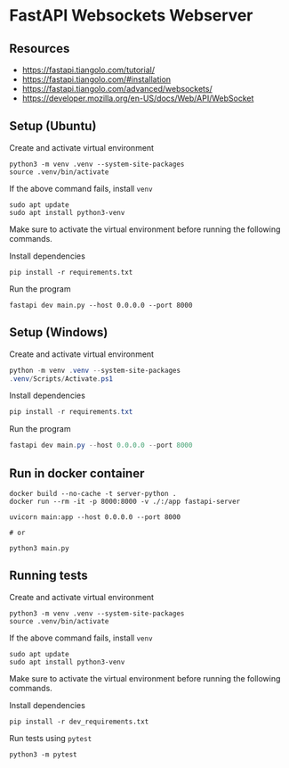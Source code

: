 # FastAPI Websockets Webserver
## Resources
- https://fastapi.tiangolo.com/tutorial/
- https://fastapi.tiangolo.com/#installation
- https://fastapi.tiangolo.com/advanced/websockets/
- https://developer.mozilla.org/en-US/docs/Web/API/WebSocket

## Setup (Ubuntu)
Create and activate virtual environment
```shell
python3 -m venv .venv --system-site-packages
source .venv/bin/activate
```

If the above command fails, install `venv`
```shell
sudo apt update
sudo apt install python3-venv
```

Make sure to activate the virtual environment before running the following commands.

Install dependencies
```shell
pip install -r requirements.txt
```

Run the program
```shell
fastapi dev main.py --host 0.0.0.0 --port 8000
```

## Setup (Windows)
Create and activate virtual environment
```powershell
python -m venv .venv --system-site-packages
.venv/Scripts/Activate.ps1
```

Install dependencies
```powershell
pip install -r requirements.txt
```

Run the program
```powershell
fastapi dev main.py --host 0.0.0.0 --port 8000
```

## Run in docker container
```shell
docker build --no-cache -t server-python .
docker run --rm -it -p 8000:8000 -v ./:/app fastapi-server
```

```shell
uvicorn main:app --host 0.0.0.0 --port 8000

# or

python3 main.py
```

## Running tests
Create and activate virtual environment
```shell
python3 -m venv .venv --system-site-packages
source .venv/bin/activate
```

If the above command fails, install `venv`
```shell
sudo apt update
sudo apt install python3-venv
```

Make sure to activate the virtual environment before running the following commands.

Install dependencies
```shell
pip install -r dev_requirements.txt
```

Run tests using `pytest`
```shell
python3 -m pytest
```
